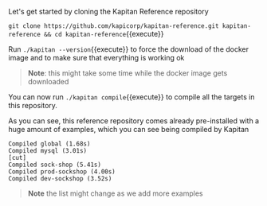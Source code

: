 Let's get started by cloning the Kapitan Reference repository

`git clone https://github.com/kapicorp/kapitan-reference.git kapitan-reference && cd kapitan-reference`{{execute}}

Run `./kapitan --version`{{execute}} to force the download of the docker image and to make sure that everything is working ok

> **Note**: this might take some time while the docker image gets downloaded

You can now run `./kapitan compile`{{execute}} to compile all the targets in this repository.

As you can see, this reference repository comes already pre-installed with a huge amount of examples, which you can see being compiled by Kapitan

```
Compiled global (1.68s)
Compiled mysql (3.01s)
[cut]
Compiled sock-shop (5.41s)
Compiled prod-sockshop (4.00s)
Compiled dev-sockshop (3.52s)
```
> **Note** the list might change as we add more examples